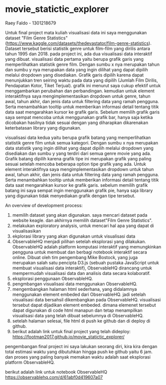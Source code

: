 # movie_statictic_explorer
Raey Faldo - 1301218679

Untuk final project mata kuliah visualisasi data ini saya menggunakan dataset "Film Genre Statistics" (https://www.kaggle.com/datasets/thedevastator/film-genre-statistics). Dataset tersebut berisi statistik genre untuk film-film yang dirilis antara tahun 1995 dan 2018.
pada project ini, ada dua visualisasi data interaktif yang dibuat. visualisasi data pertama yaitu berupa grafik garis yang memperlihatkan statistik genre film. Dengan sumbu x nya merupakan tahun dan sumbu y nya merupakan data yang ingin dilihat yang dapat dipilih melalui dropdown yang disediakan. Grafik garis dipilih karena dapat menunjukkan tren seiring waktu pada data yang dipilih (Jumlah Film Dirilis, Pendapatan Kotor, Tiket Terjual). grafik ini menurut saya cukup efektif untuk menggambarkan perubahan dan perbandingan. kemudian untuk element interaktifnya saya mengimplementasikan dropdown untuk genre, tahun awal, tahun akhir, dan jenis data untuk filtering data yang ramah pengguna. Serta menambahkan tooltip untuk memberikan informasi detail tentang titik data saat mengarahkan kursor ke grafik garis. Sebelum memilih grafik garis saya sempat mencoba untuk menggunakan grafik bar, hanya saja ketika dicobakan hasilnya tidak sesuai dengan yang diharapkan dikarenakan keterbatasan library yang digunakan.

visualisasi data kedua yaitu berupa grafik batang yang memperlihatkan statistik genre film untuk semua kategori. Dengan sumbu x nya merupakan data statistik yang ingin dilihat yang dapat dipilih melalui dropdown yang disediakan dan sumbu y yang terdiri dari semua genre movie yang ada. Grafik batang dipilih karena grafik tipe ini merupakan grafik yang paling sesuai setelah mencoba beberapa option tipe grafik yang ada. Untuk element interaktifnya saya mengimplementasikan dropdown untuk  tahun awal, tahun akhir, dan jenis data untuk filtering data yang ramah pengguna. Serta menambahkan tooltip untuk memberikan informasi detail tentang titik data saat mengarahkan kursor ke grafik garis. sebelum memilih grafik batang ini saya sempat ingin menggunakan grafik pie, hanya saja library yang digunakan tidak menyediakan grafik dengan tipe tersebut.

An overview of development process:
1. memilih dataset yang akan digunakan. saya mencari dataset pada website keagle. dan akhirnya memilih dataset"Film Genre Statistics".
2. melakukan exploratory analysis, untuk mencari hal apa yang dapat di visualisasikan
3. ekplorasi library yang akan digunakan untuk visualisasi data
4. ObservableHQ menjadi pilihan setelah eksplorasi yang dilakukan. ObservableHQ adalah platform komputasi interaktif yang memungkinkan pengguna untuk membuat dan berbagi notebook interaktif secara online. Dibuat oleh tim pengembang Mike Bostock, yang juga merupakan salah satu pencipta D3.js (sebuah pustaka JavaScript untuk membuat visualisasi data interaktif), ObservableHQ dirancang untuk mempermudah visualisasi data dan analisis data secara kolaboratif.
5. eksplorasi penggunaan ObservableHQ.
6. pengmbangan visualisasi data menggunakan ObservableHQ.
7. mengembangkan halaman html sederhana, yang didalamnya menggunakan element embeded dari ObservableHQ. jadi setelah visualisasi data bersahsil dikembangkan pada ObservableHQ. visualisasi tersebut dapat dijadikan element embeded. dimana elemenet tersebut dapat digunakan di code html manapun dan tetap menampilkan visualisasi data yang telah dibuat sebelumnya di ObservableHQ.
8. setelah halaman selesai, file html di push ke github dan di deploy di github.
9. berikut adalah link untuk final project yang telah dideploy: https://footman2017.github.io/movie_statictic_explorer/

pengembangan final project ini saya lakukan seorang diri, kira kira dengan total estimasi waktu yang dibutuhkan hingga push ke github yaitu 6 jam. dan proses yang paling banyak memakan waktu adalah saat eksplorasi platform ObservableHQ.

berikut adalah link untuk notebook ObservableHQ
https://observablehq.com/d/61abf0d419607a07
